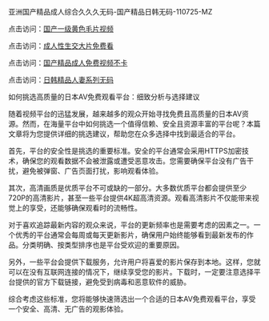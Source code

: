亚洲国产精品成人综合久久久无码-国产精品日韩无码-110725-MZ  

点击访问：<a href="https://heiliaowzu4ur.pages.dev">国产一级黄色毛片视频</a>  

点击访问：<a href="https://heiliaozj3tjd.pages.dev">成人性生交大片免费看</a>  

点击访问：<a href="https://heiliaoxwd5i8.pages.dev">国产精品成人免费视频不卡</a>  

点击访问：<a href="https://heiliaoow5kzm.pages.dev">日韩精品人妻系列无码</a>  

如何挑选高质量的日本AV免费观看平台：细致分析与选择建议  

随着视频平台的迅猛发展，越来越多的观众开始寻找免费且高质量的日本AV资源。然而，在海量平台中如何挑选一个值得信赖、安全且资源丰富的平台呢？本篇文章将为您提供详细的挑选建议，帮助您在众多选择中找到最适合的平台。

首先，平台的安全性是挑选的重要标准。安全的平台通常会采用HTTPS加密技术，确保您的观看数据不会被泄露或遭受恶意攻击。您需要确保平台没有广告干扰，避免被弹窗、广告页面打扰，影响观看体验。

其次，高清画质是优质平台不可或缺的一部分。大多数优质平台都会提供至少720P的高清影片，甚至一些平台提供4K超高清资源。观看高清影片不仅能带来视觉上的享受，还能够确保观看时的流畅性。

对于喜欢追踪最新内容的观众来说，平台的更新频率也是需要考虑的因素之一。一个优秀的平台通常会每周或每天更新影片，确保用户始终能够看到最新发布的作品。分类明确、按类型排序也是平台受欢迎的重要原因。

另外，一些平台会提供下载服务，允许用户将喜爱的影片保存到本地。这样，您就可以在没有互联网连接的情况下，继续享受您的影片。下载时，一定要注意选择平台提供的官方下载链接，避免受到病毒和恶意软件的威胁。

综合考虑这些标准，您将能够快速筛选出一个合适的日本AV免费观看平台，享受一个安全、高清、无广告的观影体验。

<span style="display:none;">[Canonical link]( https://github.com/gmz20250711/rbriben11)</span>
